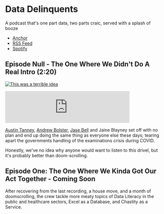 # Data Delinquents 

A podcast that's one part data, two parts craic, served with a splash of booze

* [Anchor](https://anchor.fm/datadelinquents)
* [RSS Feed](https://anchor.fm/s/3ba097f0/podcast/rss)
* [Spotify](https://open.spotify.com/show/1q8mZkFAc6tLHG6FFKcQB1)

## Episode Null - The One Where We Didn't Do A Real Intro (2:20)

[![This was a terrible idea](https://img.youtube.com/vi/lZQN-scm8c8/0.jpg)](https://www.youtube.com/watch?v=lZQN-scm8c8)

<iframe src="https://anchor.fm/andrew-bolster/embed/episodes/Episode-Null---The-One-Where-We-Didnt-Do-A-Real-Intro-el3k6r" height="102px" width="400px" frameborder="0" scrolling="no"></iframe>

[Austin Tanney](https://twitter.com/AustinTanney), [Andrew Bolster](https://twitter.com/Bolster), [Jase Bell](https://twitter.com/jasonbelldata) and Jaine Blayney set off with no plan and end up doing the same thing as everyone else these days; tearing apart the governments handling of the examinations crisis during COVID. 

Honestly, we've no idea why anyone would want to listen to this drivel, but it's probably better than doom-scrolling.

## Episode One: The One Where We Kinda Got Our Act Together - Coming Soon

After recovering from the last recording, a house move, and a month of doomscrolling, the crew tackle more meaty topics of Data Literacy in the public and healthcare sectors, Excel as a Database, and Chastity as a Service. 
